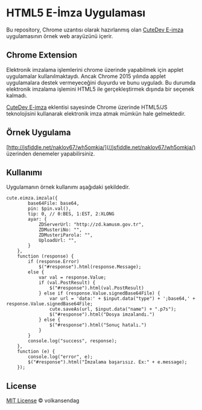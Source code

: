 # HTML5 E-İmza Uygulaması

Bu repository, Chrome uzantısı olarak hazırlanmış olan [CuteDev E-imza](https://chrome.google.com/webstore/detail/cutedev-e-imza/ehjffgchplohbcbeakpncbgconplfjpg) uygulamasının örnek web arayüzünü içerir. 

## Chrome Extension

Elektronik imzalama işlemlerini chrome üzerinde yapabilmek için applet uygulamalar kullanılmaktaydı. Ancak Chrome 2015 yılında applet uygulamalara destek vermeyeceğini duyurdu ve bunu uyguladı. Bu durumda elektronik imzalama işlemini HTML5 ile gerçekleştirmek dışında bir seçenek kalmadı.

[CuteDev E-imza](https://chrome.google.com/webstore/detail/cutedev-e-imza/ehjffgchplohbcbeakpncbgconplfjpg) eklentisi sayesinde Chrome üzerinde HTML5/JS teknolojisini kullanarak elektronik imza atmak mümkün hale gelmektedir.

## Örnek Uygulama

[http://jsfiddle.net/naklov67/wh5omkja/](//jsfiddle.net/naklov67/wh5omkja/) üzerinden denemeler yapabilirsiniz.



## Kullanımı

Uygulamanın örnek kullanımı aşağıdaki şekildedir.

	cute.eimza.imzala({
			base64File: base64,
			pin: $pin.val(),
			tip: 0, // 0:BES, 1:EST, 2:XLONG
			ayar: {
				ZDServerUrl: "http://zd.kamusm.gov.tr",
				ZDMusteriNo: "",
				ZDMusteriParola: "",
				UploadUrl: "",
			}
		},
		function (response) {
			if (response.Error)
				$("#response").html(response.Message);
			else {
				var val = response.Value;
				if (val.PostResult) {
					$("#response").html(val.PostResult)
				} else if (response.Value.signedBase64File) {
					var url = 'data:' + $input.data("type") + ';base64,' + response.Value.signedBase64File;
					cute.saveAs(url, $input.data("name") + ".p7s");
					$("#response").html("Dosya imzalandı.")
				} else {
					$("#response").html("Sonuç hatalı.")
				}
			}
			console.log("success", response);
		},
		function (e) {
			console.log("error", e);
			$("#response").html("İmzalama başarısız. Ex:" + e.message);
		});

                    
## License

[MIT License](http://opensource.org/licenses/MIT) © volkansendag
